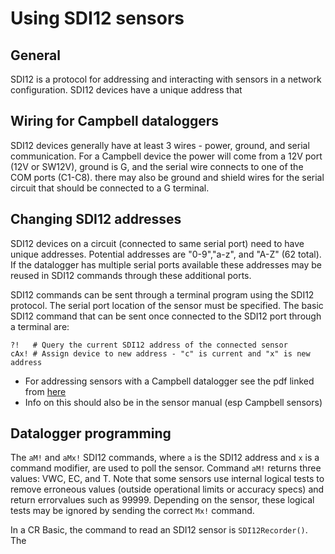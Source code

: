 # Using SDI12 sensors

## General

SDI12 is a protocol for addressing and interacting with sensors in a network configuration. SDI12 devices have a unique address that 

## Wiring for Campbell dataloggers

SDI12 devices generally have at least 3 wires - power, ground, and serial communication. For a Campbell device the power will come from a 12V port (12V or SW12V), ground is G, and the serial wire connects to one of the COM ports (C1-C8). there may also be ground and shield wires for the serial circuit that should be connected to a G terminal.

## Changing SDI12 addresses

SDI12 devices on a circuit (connected to same serial port) need to have unique addresses. Potential addresses are "0-9","a-z", and "A-Z" (62 total). If the datalogger has multiple serial ports available these addresses may be reused in SDI12 commands through these additional ports.

SDI12 commands can be sent through a terminal program using the SDI12 protocol. The serial port location of the sensor must be specified. The basic SDI12 command that can be sent once connected to the SDI12 port through a terminal are:

    ?!   # Query the current SDI12 address of the connected sensor
    cAx! # Assign device to new address - "c" is current and "x" is new address

* For addressing sensors with a Campbell datalogger see the pdf linked from [here](http://www.decagonsdi12.com/system-set-up/addressing-sensors/)
* Info on this should also be in the sensor manual (esp Campbell sensors)


## Datalogger programming

The `aM!` and `aMx!` SDI12 commands, where `a` is the SDI12 address and `x` is a command modifier, are used to poll the sensor. Command `aM!` returns three values: VWC, EC, and T. Note that some sensors use internal logical tests to remove erroneous values (outside operational limits or accuracy specs) and return errorvalues such as 99999. Depending on the sensor, these logical tests may be ignored by sending the correct `Mx!` command.

In a CR Basic, the command to read an SDI12 sensor is `SDI12Recorder()`. The

 
